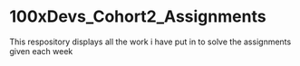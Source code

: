 # 100xDevs_Cohort2_Assignments
 This respository displays all the work i have put in to solve the assignments given each week
